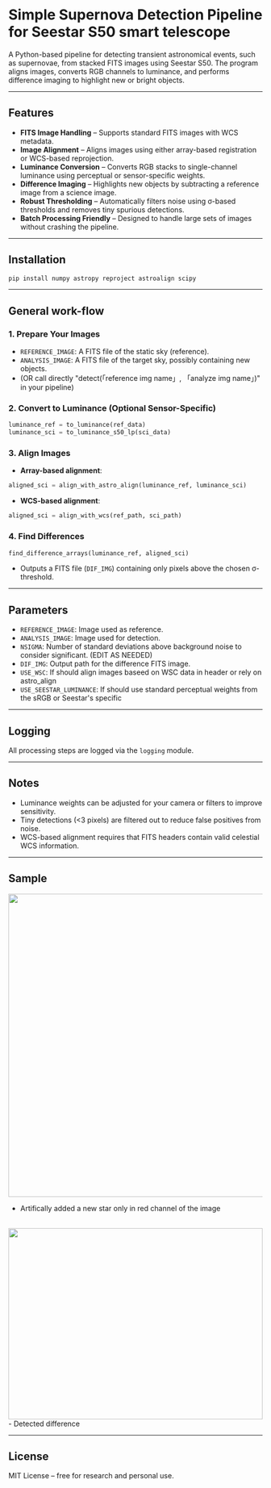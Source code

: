 # Simple Supernova Detection Pipeline for Seestar S50 smart telescope

A Python-based pipeline for detecting transient astronomical events, such as supernovae, from stacked FITS images using Seestar S50. The program aligns images, converts RGB channels to luminance, and performs difference imaging to highlight new or bright objects.

---

## Features

- **FITS Image Handling** – Supports standard FITS images with WCS metadata.
- **Image Alignment** – Aligns images using either array-based registration or WCS-based reprojection.
- **Luminance Conversion** – Converts RGB stacks to single-channel luminance using perceptual or sensor-specific weights.
- **Difference Imaging** – Highlights new objects by subtracting a reference image from a science image.
- **Robust Thresholding** – Automatically filters noise using σ-based thresholds and removes tiny spurious detections.
- **Batch Processing Friendly** – Designed to handle large sets of images without crashing the pipeline.

---

## Installation

```bash
pip install numpy astropy reproject astroalign scipy
```

---

## General work-flow

### 1. Prepare Your Images

- `REFERENCE_IMAGE`: A FITS file of the static sky (reference).
- `ANALYSIS_IMAGE`: A FITS file of the target sky, possibly containing new objects.
- (OR call directly "detect(「reference img name」, 「analyze img name」)" in your pipeline)

### 2. Convert to Luminance (Optional Sensor-Specific)

```python
luminance_ref = to_luminance(ref_data)
luminance_sci = to_luminance_s50_lp(sci_data)
```

### 3. Align Images

- **Array-based alignment**:

```python
aligned_sci = align_with_astro_align(luminance_ref, luminance_sci)
```

- **WCS-based alignment**:

```python
aligned_sci = align_with_wcs(ref_path, sci_path)
```

### 4. Find Differences

```python
find_difference_arrays(luminance_ref, aligned_sci)
```

- Outputs a FITS file (`DIF_IMG`) containing only pixels above the chosen σ-threshold.

---

## Parameters
- `REFERENCE_IMAGE`: Image used as reference.
- `ANALYSIS_IMAGE`: Image used for detection.
- `NSIGMA`: Number of standard deviations above background noise to consider significant. (EDIT AS NEEDED)
- `DIF_IMG`: Output path for the difference FITS image.
- `USE_WSC`: If should align images baseed on WSC data in header or rely on astro_align 
- `USE_SEESTAR_LUMINANCE`: If should use standard perceptual weights from the sRGB or Seestar's specific

---

## Logging

All processing steps are logged via the `logging` module.

---

## Notes

- Luminance weights can be adjusted for your camera or filters to improve sensitivity.
- Tiny detections (<3 pixels) are filtered out to reduce false positives from noise.
- WCS-based alignment requires that FITS headers contain valid celestial WCS information.

---
## Sample
<img width="1633" height="601" alt="" src="https://github.com/user-attachments/assets/9b8bbb4f-e087-4036-94d9-c47f6d31d573" /><br>
- Artifically added a new star only in red channel of the image<br>
<br>
<img width="504" height="379" alt="" src="https://github.com/user-attachments/assets/3c96dbfd-6064-48dd-bacf-70eb920a18f1" /><br>
- Detected difference

---

## License

MIT License – free for research and personal use.

